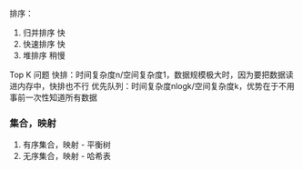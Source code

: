 排序：
1. 归并排序 快
2. 快速排序 快
3. 堆排序 稍慢

Top K 问题
快排：时间复杂度n/空间复杂度1，数据规模极大时，因为要把数据读进内存中，快排也不行
优先队列：时间复杂度nlogk/空间复杂度k，优势在于不用事前一次性知道所有数据

### 集合，映射

1. 有序集合，映射 - 平衡树
2. 无序集合，映射 - 哈希表
